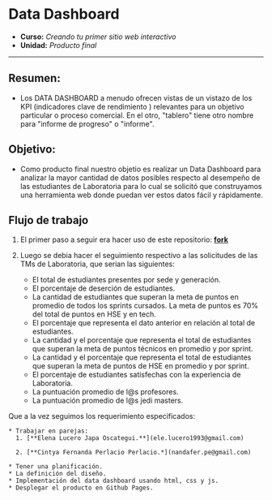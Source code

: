 # Data Dashboard

* **Curso:** _Creando tu primer sitio web interactivo_
* **Unidad:** _Producto final_

***
## Resumen:
  * Los DATA DASHBOARD a menudo ofrecen vistas de un vistazo de los KPI (indicadores clave de rendimiento ) relevantes para un objetivo particular o proceso comercial. En el otro, "tablero" tiene otro nombre para "informe de progreso" o "informe".

## Objetivo:
  * Como producto final nuestro objetio es realizar un Data Dashboard para analizar la mayor cantidad de datos posibles respecto al desempeño de las estudiantes de Laboratoria para lo cual se solicitó que construyamos una herramienta web donde puedan ver estos datos fácil y rápidamente.

## Flujo de trabajo

1. El primer paso a seguir era hacer uso de este repositorio: [**fork**](https://gist.github.com/ivandevp/1de47ae69a5e139a6622d78c882e1f74)


2. Luego se debia hacer el seguimiento respectivo a las solicitudes de las TMs de Laboratoria,
que serian las siguientes:
    *  El total de estudiantes presentes por sede y generación.
    *  El porcentaje de deserción de estudiantes.
    *  La cantidad de estudiantes que superan la meta de puntos en promedio de todos los sprints cursados. La meta de puntos es 70% del total de puntos en HSE y en tech.
    *  El porcentaje que representa el dato anterior en relación al total de estudiantes.
    *  La cantidad y el porcentaje que representa el total de estudiantes que superan la meta de puntos técnicos en     promedio y por sprint.
    *  La cantidad y el porcentaje que representa el total de estudiantes que superan la meta de puntos de HSE en promedio y por sprint.
    *  El porcentaje de estudiantes satisfechas con la experiencia de Laboratoria.
    *  La puntuación promedio de l@s profesores.
    *  La puntuación promedio de l@s jedi masters.


Que a la vez seguimos los requerimiento especificados:

    * Trabajar en parejas:
      1. [**Elena Lucero Japa Oscategui.**](ele.lucero1993@gmail.com)

      2. [**Cintya Fernanda Perlacio Perlacio.*](nandafer.pe@gmail.com)

    * Tener una planificación.
    * La definición del diseño.
    * Implementación del data dashboard usando html, css y js.
    * Desplegar el producto en Github Pages.

